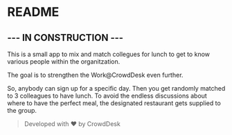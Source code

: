 # README

## --- IN CONSTRUCTION ---

This is a small app to mix and match collegues for lunch to get to know various people within the organitzation.

The goal is to strengthen the Work@CrowdDesk even further.

So, anybody can sign up for a specific day. Then you get randomly matched to 3 colleagues to have lunch. To avoid the endless discussions about where to have the perfect meal, the designated restaurant gets supplied to the group.

> Developed with :heart: by CrowdDesk
